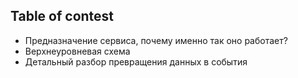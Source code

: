 ## Table of contest


- Предназначение сервиса, почему именно так оно работает?
- Верхнеуровневая схема
- Детальный разбор превращения данных в события
